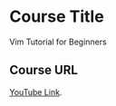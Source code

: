 # Course Title

Vim Tutorial for Beginners

## Course URL

[YouTube Link](https://www.youtube.com/watch?v=RZ4p-saaQkc).
